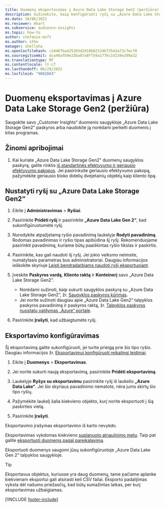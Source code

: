 ```yaml
---
title: Duomenų eksportavimas į Azure Data Lake Storage Gen2 (peržiūra)
description: Sužinokite, kaip konfigūruoti ryšį su „Azure Data Lake Storage Gen2”.
ms.date: 10/06/2021
ms.reviewer: mhart
ms.subservice: audience-insights
ms.topic: how-to
author: stefanie-msft
ms.author: sthe
manager: shellyha
ms.openlocfilehash: c2446fba425203d2910b82134b73543a73c7ecf8
ms.sourcegitcommit: dca46afb9e23ba87a0ff59a1776c1d139e209a32
ms.translationtype: MT
ms.contentlocale: lt-LT
ms.lasthandoff: 06/29/2022
ms.locfileid: "9082663"
---
```

# <a name="export-data-to-azure-data-lake-storage-gen2-preview"></a>Duomenų eksportavimas į Azure Data Lake Storage Gen2 (peržiūra)

Saugokite savo „Customer Insights“ duomenis saugykloje „Azure Data Lake Storage Gen2“ paskyros arba naudokite ją norėdami perkelti duomenis į kitas programas.

## <a name="known-limitations"></a>Žinomi apribojimai

1. Kai kuriate „Azure Data Lake Storage Gen2" duomenų saugyklos paskyrą, galite rinktis [ iš standartinės efektyvumo ir geriausio efektyvumo pakopos](/azure/storage/blobs/create-data-lake-storage-account). Jei pasirinksite geriausio efektyvumo pakopą, pažymėkite geriausio bloko didelių dvejetainių objektų kaip kliento tipą.

## <a name="set-up-the-connection-to-azure-data-lake-storage-gen2"></a>Nustatyti ryšį su „Azure Data Lake Storage Gen2“

1. Eikite į **Administravimas** > **Ryšiai**.

1. Pasirinkite **Pridėti ryšį** ir pasirinkite **„Azure Data Lake Gen 2“**, kad sukonfigūruotumėte ryšį.

1. Nurodykite atpažįstamą ryšio pavadinimą laukelyje **Rodyti pavadinimą**. Rodomas pavadinimas ir ryšio tipas apibūdina šį ryšį. Rekomenduojame pasirinkti pavadinimą, kuriame būtų paaiškintas ryšio tikslas ir paskirtis.

1. Pasirinkite, kas gali naudoti šį ryšį. Jei jokio veiksmo neimsite, numatytasis parametras bus administratoriai. Daugiau informacijos ieškokite skyriuje [Leisti bendradarbiams naudoti ryšį eksportuojant](connections.md#allow-contributors-to-use-a-connection-for-exports).

1. Įveskite **Paskyros vardą**, **Kliento raktą** ir **Konteinerį** savo „Azure Data Lake Storage Gen2”.
    - Norėdami sužinoti, kaip sukurti saugyklos paskyrą su „Azure Data Lake Storage Gen2”, žr. [Saugyklos paskyros kūrimas](/azure/storage/blobs/create-data-lake-storage-account). 
    - Jei norite sužinoti daugiau apie „Azure Data Lake Gen2“ talpyklos paskyros pavadinimą ir paskyros raktą, žr. [Talpyklos paskyros nuostatų valdymas „Azure“ portale](/azure/storage/common/storage-account-manage).

1. Pasirinkite **Įrašyti**, kad užbaigtumėte ryšį.

## <a name="configure-an-export"></a>Eksportavimo konfigūravimas

Šį eksportavimą galite sukonfigūruoti, jei turite prieigą prie šio tipo ryšio. Daugiau informacijos žr. [Eksportavimui konfigūruoti reikalingi leidimai](export-destinations.md#set-up-a-new-export).

1. Eikite į **Duomenys** > **Eksportavimas**.

1. Jei norite sukurti naują eksportavimą, pasirinkite **Pridėti eksportavimą**.

1. Laukelyje **Ryšys su eksportavimu** pasirinkite ryšį iš laukelio **„Azure Data Lake“**. Jei šio skyriaus pavadinimo nematote, nėra jums skirtų šio tipo ryšių.

1. Pažymėkite laukelį šalia kiekvieno objekto, kurį norite eksportuoti į šią paskirties vietą.

1. Pasirinkite **Įrašyti**.

Eksportavimo įrašymas eksportavimo iš karto nevykdo.

Eksportavimas vykdomas kiekvieno [suplanuoto atnaujinimo metu](system.md#schedule-tab).
Taip pat galite [eksportuoti duomenis pagal pareikalavimą](export-destinations.md#run-exports-on-demand).

Eksportuoti duomenys saugomi jūsų sukonfigūruotoje „Azure Data Lake Gen 2“ talpyklos saugykloje.

> [!TIP]
> Eksportavus objektus, kuriuose yra daug duomenų, tame pačiame aplanke kiekvienam eksportui gali atsirasti keli CSV failai. Eksporto padalijimas vyksta dėl našumo priežasčių, kad būtų sumažintas laikas, per kurį eksportavimas užbaigiamas.

[!INCLUDE [footer-include](includes/footer-banner.md)]
